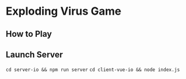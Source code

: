 # Exploding Virus Game

## How to Play


## Launch Server
```cd server-io && npm run server```
```cd client-vue-io && node index.js```
